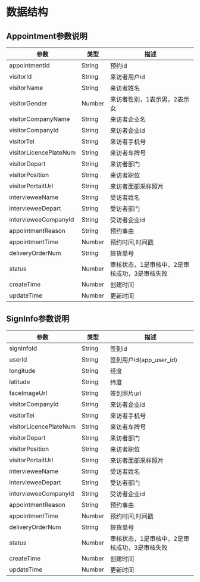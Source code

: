 # 数据结构
## Appointment参数说明
参数 | 类型 | 描述
---| ---|---
appointmentId | String | 预约id
visitorId | String | 来访者用户id
visitorName | String | 来访者姓名
visitorGender | Number | 来访者性别，1表示男，2表示女
visitorCompanyName | String | 来访者企业名
visitorCompanyId | String | 来访者企业id
visitorTel | String | 来访者手机号
visitorLicencePlateNum | String | 来访者车牌号
visitorDepart | String | 来访者部门
visitorPosition | String | 来访者职位
visitorPortaitUrl | String | 来访者面部采样照片
intervieweeName | String | 受访者姓名
intervieweeDepart | String | 受访者部门
intervieweeCompanyId | String | 受访者企业id
appointmentReason | String | 预约事由
appointmentTime | Number | 预约时间,时间戳
deliveryOrderNum | String | 提货单号 
status | Number | 审核状态，1是审核中，2是审核成功，3是审核失败
createTime | Number | 创建时间
updateTime | Number | 更新时间

## SignInfo参数说明
参数 | 类型 | 描述
---| ---|---
signInfoId| String | 签到id
userId| String | 签到用户id(app_user_id)
longitude| String | 经度
latitude| String | 纬度
faceImageUrl| String | 签到照片url
visitorCompanyId | String | 来访者企业id
visitorTel | String | 来访者手机号
visitorLicencePlateNum | String | 来访者车牌号
visitorDepart | String | 来访者部门
visitorPosition | String | 来访者职位
visitorPortaitUrl | String | 来访者面部采样照片
intervieweeName | String | 受访者姓名
intervieweeDepart | String | 受访者部门
intervieweeCompanyId | String | 受访者企业id
appointmentReason | String | 预约事由
appointmentTime | Number | 预约时间,时间戳
deliveryOrderNum | String | 提货单号 
status | Number | 审核状态，1是审核中，2是审核成功，3是审核失败
createTime | Number | 创建时间
updateTime | Number | 更新时间